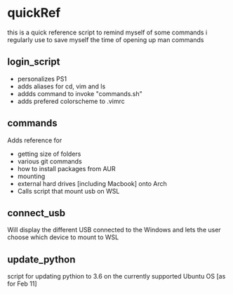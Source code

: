 # quickRef  
this is a quick reference script to remind myself of some commands i regularly use to save myself the time of opening up man commands  
  
## login_script
 * personalizes PS1
 * adds aliases for cd, vim and ls
 * addds command to invoke "commands.sh"
 * adds prefered colorscheme to .vimrc

## commands  
Adds reference for
 * getting size of folders
 * various git commands
 * how to install packages from AUR
 * mounting 
 * external hard drives [including Macbook] onto Arch  
 * Calls script that mount usb on WSL
  
## connect_usb  
Will display the different USB connected to the Windows and lets the user choose which device to mount to WSL

## update_python
script for updating pythion to 3.6 on the currently supported Ubuntu OS [as for Feb 11]